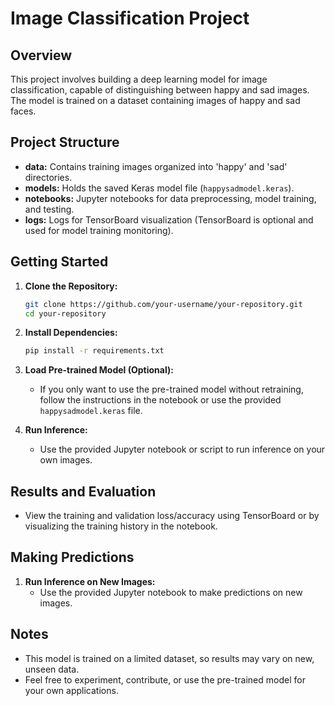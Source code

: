 # Image Classification Project

## Overview

This project involves building a deep learning model for image classification, capable of distinguishing between happy and sad images. The model is trained on a dataset containing images of happy and sad faces.

## Project Structure

- **data:** Contains training images organized into 'happy' and 'sad' directories.
- **models:** Holds the saved Keras model file (`happysadmodel.keras`).
- **notebooks:** Jupyter notebooks for data preprocessing, model training, and testing.
- **logs:** Logs for TensorBoard visualization (TensorBoard is optional and used for model training monitoring).

## Getting Started

1. **Clone the Repository:**
   ```bash
   git clone https://github.com/your-username/your-repository.git
   cd your-repository
   ```

2. **Install Dependencies:**
   ```bash
   pip install -r requirements.txt
   ```

3. **Load Pre-trained Model (Optional):**
   - If you only want to use the pre-trained model without retraining, follow the instructions in the notebook or use the provided `happysadmodel.keras` file.

4. **Run Inference:**
   - Use the provided Jupyter notebook or script to run inference on your own images.

## Results and Evaluation

- View the training and validation loss/accuracy using TensorBoard or by visualizing the training history in the notebook.

## Making Predictions

1. **Run Inference on New Images:**
   - Use the provided Jupyter notebook to make predictions on new images.

## Notes

- This model is trained on a limited dataset, so results may vary on new, unseen data.
- Feel free to experiment, contribute, or use the pre-trained model for your own applications.
